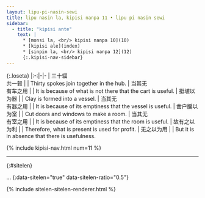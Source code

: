 ```yaml
---
layout: lipu-pi-nasin-sewi
title: lipu nasin la, kipisi nanpa 11 • lipu pi nasin sewi
sidebar:
  - title: "kipisi ante"
    text: |
      * [monsi la, <br/> kipisi nanpa 10](10)
      * [kipisi ale](index)
      * [sinpin la, <br/> kipisi nanpa 12](12)
      {:.kipisi-nav-sidebar}
---
```


{:.loseta}
|:-:|-|-
| 三十辐<br/>共一毂   |  | Thirty spokes join together in the hub.
| 当其无<br/>有车之用 |  | It is because of what is not there that the cart is useful.
| 挺埴以为器     |  | Clay is formed into a vessel.
| 当其无<br/>有器之用 |  | It is because of its emptiness that the vessel is useful.
| 凿户牖以为室   |  | Cut doors and windows to make a room.
| 当其无<br/>有室之用 |  | It is because of its emptiness that the room is useful.
| 故有之以为利   |  | Therefore, what is present is used for profit.
| 无之以为用     |  | But it is in absence that there is usefulness.

{% include kipisi-nav.html num=11 %}

-------
{:#sitelen}

...
{:data-sitelen="true" data-sitelen-ratio="0.5"}

{% include sitelen-sitelen-renderer.html %}
